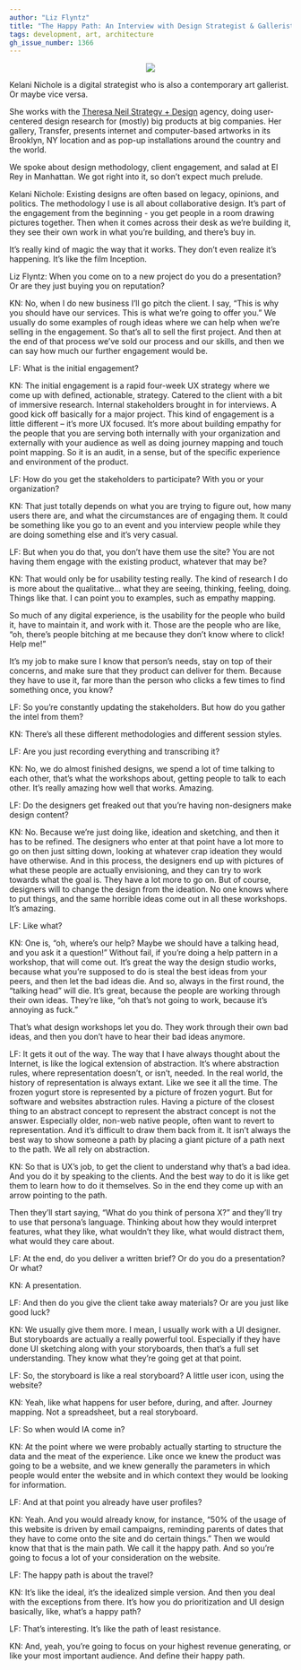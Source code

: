 ```yaml
---
author: "Liz Flyntz"
title: "The Happy Path: An Interview with Design Strategist & Gallerist Kelani Nichole"
tags: development, art, architecture
gh_issue_number: 1366
---
```


<div class="separator" style="clear: both; text-align: center;"><img border="0" src="/blog/2016/11/09/happy-path-interview-kelani-nicole/happypath.jpg"/></div>

Kelani Nichole is a digital strategist who is also a contemporary art gallerist. Or maybe vice versa.

She works with the [Theresa Neil Strategy + Design](http://www.theresaneil.com/) agency, doing user-centered design research for (mostly) big products at big companies. Her gallery, Transfer, presents internet and computer-based artworks in its Brooklyn, NY location and as pop-up installations around the country and the world.

We spoke about design methodology, client engagement, and salad at El Rey in Manhattan. We got right into it, so don’t expect much prelude.

Kelani Nichole: Existing designs are often based on legacy, opinions, and politics. The methodology I use is all about collaborative design. It’s part of the engagement from the beginning - you get people in a room drawing pictures together. Then when it comes across their desk as we’re building it, they see their own work in what you’re building, and there’s buy in.

It’s really kind of magic the way that it works. They don’t even realize it’s happening. It’s like the film Inception.

Liz Flyntz: When you come on to a new project do you do a presentation? Or are they just buying you on reputation?

KN: No, when I do new business I’ll go pitch the client. I say, “This is why you should have our services. This is what we’re going to offer you.” We usually do some examples of rough ideas where we can help when we’re selling in the engagement. So that’s all to sell the first project. And then at the end of that process we’ve sold our process and our skills, and then we can say how much our further engagement would be.

LF: What is the initial engagement?

KN: The initial engagement is a rapid four-week UX strategy where we come up with defined, actionable, strategy. Catered to the client with a bit of immersive research. Internal stakeholders brought in for interviews. A good kick off basically for a major project. This kind of engagement is a little different – it’s more UX focused. It’s more about building empathy for the people that you are serving both internally with your organization and externally with your audience as well as doing journey mapping and touch point mapping. So it is an audit, in a sense, but of the specific experience and environment of the product.

LF: How do you get the stakeholders to participate? With you or your organization?

KN: That just totally depends on what you are trying to figure out, how many users there are, and what the circumstances are of engaging them. It could be something like you go to an event and you interview people while they are doing something else and it’s very casual.

LF: But when you do that, you don’t have them use the site? You are not having them engage with the existing product, whatever that may be?

KN: That would only be for usability testing really. The kind of research I do is more about the qualitative… what they are seeing, thinking, feeling, doing. Things like that. I can point you to examples, such as empathy mapping.

So much of any digital experience, is the usability for the people who build it, have to maintain it, and work with it. Those are the people who are like, “oh, there’s people bitching at me because they don’t know where to click! Help me!”

It’s my job to make sure I know that person’s needs, stay on top of their concerns, and make sure that they product can deliver for them. Because they have to use it, far more than the person who clicks a few times to find something once, you know?

LF: So you’re constantly updating the stakeholders. But how do you gather the intel from them?

KN: There’s all these different methodologies and different session styles.

LF: Are you just recording everything and transcribing it?

KN: No, we do almost finished designs, we spend a lot of time talking to each other, that’s what the workshops about, getting people to talk to each other. It’s really amazing how well that works. Amazing.

LF: Do the designers get freaked out that you’re having non-designers make design content?

KN: No. Because we’re just doing like, ideation and sketching, and then it has to be refined. The designers who enter at that point have a lot more to go on then just sitting down, looking at whatever crap ideation they would have otherwise. And in this process, the designers end up with pictures of what these people are actually envisioning, and they can try to work towards what the goal is. They have a lot more to go on. But of course, designers will to change the design from the ideation. No one knows where to put things, and the same horrible ideas come out in all these workshops. It’s amazing.

LF: Like what?

KN: One is, “oh, where’s our help? Maybe we should have a talking head, and you ask it a question!” Without fail, if you’re doing a help pattern in a workshop, that will come out. It’s great the way the design studio works, because what you’re supposed to do is steal the best ideas from your peers, and then let the bad ideas die. And so, always in the first round, the “talking head” will die. It’s great, because the people are working through their own ideas. They’re like, “oh that’s not going to work, because it’s annoying as fuck.”

That’s what design workshops let you do. They work through their own bad ideas, and then you don’t have to hear their bad ideas anymore.

LF: It gets it out of the way. The way that I have always thought about the Internet, is like the logical extension of abstraction. It’s where abstraction rules, where representation doesn’t, or isn’t, needed. In the real world, the history of representation is always extant. Like we see it all the time. The frozen yogurt store is represented by a picture of frozen yogurt. But for software and websites abstraction rules. Having a picture of the closest thing to an abstract concept to represent the abstract concept is not the answer. Especially older, non-web native people, often want to revert to representation. And it’s difficult to draw them back from it. It isn’t always the best way to show someone a path by placing a giant picture of a path next to the path. We all rely on abstraction.

KN: So that is UX’s job, to get the client to understand why that’s a bad idea. And you do it by speaking to the clients. And the best way to do it is like get them to learn how to do it themselves. So in the end they come up with an arrow pointing to the path.

Then they’ll start saying, “What do you think of persona X?” and they’ll try to use that persona’s language. Thinking about how they would interpret features, what they like, what wouldn’t they like, what would distract them, what would they care about.

LF: At the end, do you deliver a written brief? Or do you do a presentation? Or what?

KN: A presentation.

LF: And then do you give the client take away materials? Or are you just like good luck?

KN: We usually give them more. I mean, I usually work with a UI designer. But storyboards are actually a really powerful tool. Especially if they have done UI sketching along with your storyboards, then that’s a full set understanding. They know what they’re going get at that point.

LF: So, the storyboard is like a real storyboard? A little user icon, using the website?

KN: Yeah, like what happens for user before, during, and after. Journey mapping. Not a spreadsheet, but a real storyboard.

LF: So when would IA come in?

KN: At the point where we were probably actually starting to structure the data and the meat of the experience. Like once we knew the product was going to be a website, and we knew generally the parameters in which people would enter the website and in which context they would be looking for information.

LF: And at that point you already have user profiles?

KN: Yeah. And you would already know, for instance, “50% of the usage of this website is driven by email campaigns, reminding parents of dates that they have to come onto the site and do certain things.” Then we would know that that is the main path. We call it the happy path. And so you’re going to focus a lot of your consideration on the website.

LF: The happy path is about the travel?

KN: It’s like the ideal, it’s the idealized simple version. And then you deal with the exceptions from there. It’s how you do prioritization and UI design basically, like, what’s a happy path?

LF: That’s interesting. It’s like the path of least resistance.

KN: And, yeah, you’re going to focus on your highest revenue generating, or like your most important audience. And define their happy path.
